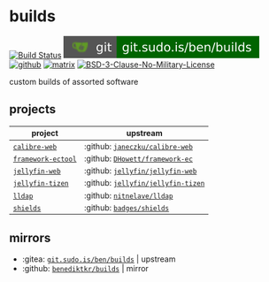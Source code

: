 # builds

[![Build Status](https://jenkins.sudo.is/buildStatus/icon?job=ben%2Fbuilds%2Fmain&style=flat-square)](https://jenkins.sudo.is/job/ben/job/builds/)
[![git](docs/img/shields/git.sudo.is-ben-builds.svg)](https://git.sudo.is/ben/builds)
[![github](https://git.sudo.is/ben/infra/media/branch/main/docs/img/shields/github-benediktkr.svg)](https://github.com/benediktkr/builds)
[![matrix](https://git.sudo.is/ben/infra/media/branch/main/docs/img/shields/darkroom.svg)](https://matrix.to/#/#darkroom:sudo.is)
[![BSD-3-Clause-No-Military-License](https://git.sudo.is/ben/infra/media/branch/main/docs/img/shields/license-BSD-blue.svg)](LICENSE)

custom builds of assorted software

## projects

 project                                | upstream
----------------------------------------|-------
 [`calibre-web`](calibre-web)           | :github: [`janeczku/calibre-web`](https://github.com/janeczku/calibre-web)
 [`framework-ectool`](framework-ectool) | :github: [`DHowett/framework-ec`](https://github.com/DHowett/framework-ec)
 [`jellyfin-web`](jellyfin-web)         | :github: [`jellyfin/jellyfin-web`](https://github.com/jellyfin/jellyfin-web)
 [`jellyfin-tizen`](jellyfin-tizen)     | :github: [`jellyfin/jellyfin-tizen`](https://github.com/jellyfin/jellyfin-tizen)
 [`lldap`](lldap)                       | :github: [`nitnelave/lldap`](https://github.com/nitnelave/lldap)
 [`shields`](shields)                   | :github: [`badges/shields`](https://github.com/badges/shields)



## mirrors

 * :gitea: [`git.sudo.is/ben/builds`](https://git.sudo.is/ben/builds) | upstream
 * :github: [`benediktkr/builds`](https://github.com/benediktkr/builds) | mirror

